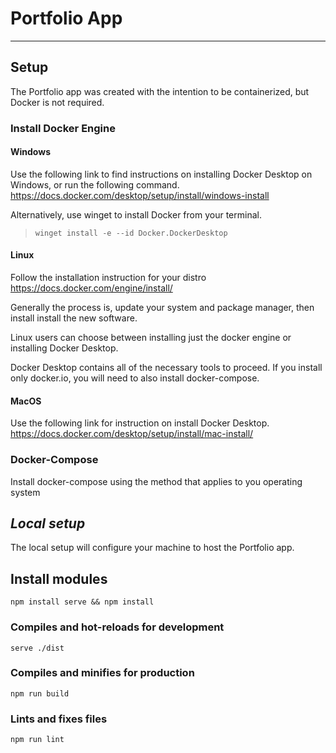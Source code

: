 # Portfolio App
---

## Setup
The Portfolio app was created with the intention to be containerized, but Docker is not required.

### Install Docker Engine

#### Windows

<p>
Use the following link to find instructions on installing Docker Desktop on Windows, or run the following command.
<a href="https://docs.docker.com/desktop/setup/install/windows-install">https://docs.docker.com/desktop/setup/install/windows-install</a>
</p>
<p>
Alternatively, use winget to install Docker from your terminal.
</p>
<blockquote>
<code>winget install -e --id Docker.DockerDesktop</code>
</blockquote>

#### Linux

Follow the installation instruction for your distro
https://docs.docker.com/engine/install/

Generally the process is, update your system and package manager, then install install the new software.

Linux users can choose between installing just the docker engine or installing Docker Desktop.

Docker Desktop contains all of the necessary tools to proceed. If you install only docker.io, you will need to also install docker-compose.

#### MacOS

Use the following link for instruction on install Docker Desktop. https://docs.docker.com/desktop/setup/install/mac-install/

### Docker-Compose
<p>Install docker-compose using the method that applies to you operating system</p>

*Local setup*
--
The local setup will configure your machine to host the Portfolio app.

## Install modules
```
npm install serve && npm install
```

### Compiles and hot-reloads for development
```
serve ./dist
```

### Compiles and minifies for production
```
npm run build
```

### Lints and fixes files
```
npm run lint
```
